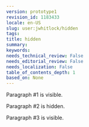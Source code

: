 ```yaml
---
version: prototype1
revision_id: 1183433
locale: en-US
slug: user:jwhitlock/hidden
tags: 
title: hidden
summary: 
keywords: 
needs_technical_review: False
needs_editorial_review: False
needs_localization: False
table_of_contents_depth: 1
based_on: None
---
```

<p>Paragraph #1 is visible.</p>

<div class="hidden">
<p>Paragraph #2 is hidden.</p>
</div>

<p>Paragraph #3 is visible.</p>

